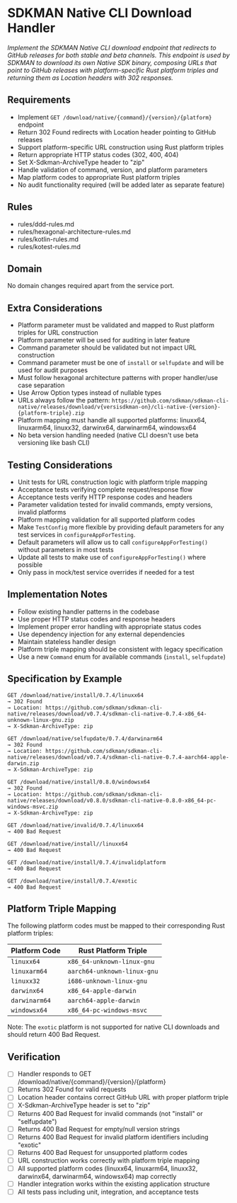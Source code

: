 # SDKMAN Native CLI Download Handler

*Implement the SDKMAN Native CLI download endpoint that redirects to GitHub releases for both stable and beta channels. This endpoint is used by SDKMAN to download its own Native SDK binary, composing URLs that point to GitHub releases with platform-specific Rust platform triples and returning them as Location headers with 302 responses.*

## Requirements

- Implement `GET /download/native/{command}/{version}/{platform}` endpoint
- Return 302 Found redirects with Location header pointing to GitHub releases
- Support platform-specific URL construction using Rust platform triples
- Return appropriate HTTP status codes (302, 400, 404)
- Set X-Sdkman-ArchiveType header to "zip"
- Handle validation of command, version, and platform parameters
- Map platform codes to appropriate Rust platform triples
- No audit functionality required (will be added later as separate feature)

## Rules

- rules/ddd-rules.md
- rules/hexagonal-architecture-rules.md
- rules/kotlin-rules.md
- rules/kotest-rules.md

## Domain

No domain changes required apart from the service port.

## Extra Considerations

- Platform parameter must be validated and mapped to Rust platform triples for URL construction
- Platform parameter will be used for auditing in later feature
- Command parameter should be validated but not impact URL construction
- Command parameter must be one of `install` or `selfupdate` and will be used for audit purposes
- Must follow hexagonal architecture patterns with proper handler/use case separation
- Use Arrow Option types instead of nullable types
- URLs always follow the pattern: `https://github.com/sdkman/sdkman-cli-native/releases/download/v{versisdkman-on}/cli-native-{version}-{platform-triple}.zip`
- Platform mapping must handle all supported platforms: linuxx64, linuxarm64, linuxx32, darwinx64, darwinarm64, windowsx64
- No beta version handling needed (native CLI doesn't use beta versioning like bash CLI)

## Testing Considerations

- Unit tests for URL construction logic with platform triple mapping
- Acceptance tests verifying complete request/response flow
- Acceptance tests verify HTTP response codes and headers
- Parameter validation tested for invalid commands, empty versions, invalid platforms
- Platform mapping validation for all supported platform codes
- Make `TestConfig` more flexible by providing default parameters for any test services in `configureAppForTesting`.
- Default parameters will allow us to call `configureAppForTesting()` without parameters in most tests
- Update all tests to make use of `configureAppForTesting()` where possible
- Only pass in mock/test service overrides if needed for a test

## Implementation Notes

- Follow existing handler patterns in the codebase
- Use proper HTTP status codes and response headers
- Implement proper error handling with appropriate status codes
- Use dependency injection for any external dependencies
- Maintain stateless handler design
- Platform triple mapping should be consistent with legacy specification
- Use a new `Command` enum for available commands (`install`, `selfupdate`)

## Specification by Example

```http
GET /download/native/install/0.7.4/linuxx64
→ 302 Found
→ Location: https://github.com/sdkman/sdkman-cli-native/releases/download/v0.7.4/sdkman-cli-native-0.7.4-x86_64-unknown-linux-gnu.zip
→ X-Sdkman-ArchiveType: zip

GET /download/native/selfupdate/0.7.4/darwinarm64
→ 302 Found
→ Location: https://github.com/sdkman/sdkman-cli-native/releases/download/v0.7.4/sdkman-cli-native-0.7.4-aarch64-apple-darwin.zip
→ X-Sdkman-ArchiveType: zip

GET /download/native/install/0.8.0/windowsx64
→ 302 Found
→ Location: https://github.com/sdkman/sdkman-cli-native/releases/download/v0.8.0/sdkman-cli-native-0.8.0-x86_64-pc-windows-msvc.zip
→ X-Sdkman-ArchiveType: zip

GET /download/native/invalid/0.7.4/linuxx64
→ 400 Bad Request

GET /download/native/install//linuxx64
→ 400 Bad Request

GET /download/native/install/0.7.4/invalidplatform
→ 400 Bad Request

GET /download/native/install/0.7.4/exotic
→ 400 Bad Request
```

## Platform Triple Mapping

The following platform codes must be mapped to their corresponding Rust platform triples:

| Platform Code | Rust Platform Triple |
|--------------|---------------------|
| `linuxx64`   | `x86_64-unknown-linux-gnu` |
| `linuxarm64` | `aarch64-unknown-linux-gnu` |
| `linuxx32`   | `i686-unknown-linux-gnu` |
| `darwinx64`  | `x86_64-apple-darwin` |
| `darwinarm64`| `aarch64-apple-darwin` |
| `windowsx64` | `x86_64-pc-windows-msvc` |

Note: The `exotic` platform is not supported for native CLI downloads and should return 400 Bad Request.

## Verification

- [ ] Handler responds to GET /download/native/{command}/{version}/{platform}
- [ ] Returns 302 Found for valid requests
- [ ] Location header contains correct GitHub URL with proper platform triple
- [ ] X-Sdkman-ArchiveType header is set to "zip"
- [ ] Returns 400 Bad Request for invalid commands (not "install" or "selfupdate")
- [ ] Returns 400 Bad Request for empty/null version strings
- [ ] Returns 400 Bad Request for invalid platform identifiers including "exotic"
- [ ] Returns 400 Bad Request for unsupported platform codes
- [ ] URL construction works correctly with platform triple mapping
- [ ] All supported platform codes (linuxx64, linuxarm64, linuxx32, darwinx64, darwinarm64, windowsx64) map correctly
- [ ] Handler integration works within the existing application structure
- [ ] All tests pass including unit, integration, and acceptance tests
